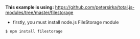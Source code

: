 __This example is using:__
https://github.com/petersirka/total.js-modules/tree/master/filestorage

- firstly, you must install node.js FileStorage module

```
$ npm install filestorage
```